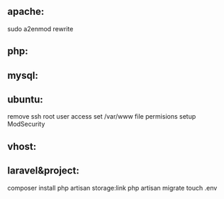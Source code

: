 ## apache:
sudo a2enmod rewrite

## php:

## mysql:

## ubuntu:
remove ssh root user access
set /var/www file permisions
setup ModSecurity

## vhost:

## laravel&project:
composer install
php artisan storage:link
php artisan migrate
touch .env
